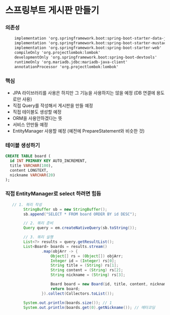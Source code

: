 # 스프링부트 게시판 만들기

### 의존성
```txt
	implementation 'org.springframework.boot:spring-boot-starter-data-jpa'
	implementation 'org.springframework.boot:spring-boot-starter-mustache'
	implementation 'org.springframework.boot:spring-boot-starter-web'
	compileOnly 'org.projectlombok:lombok'
	developmentOnly 'org.springframework.boot:spring-boot-devtools'
	runtimeOnly 'org.mariadb.jdbc:mariadb-java-client'
	annotationProcessor 'org.projectlombok:lombok'
```

### 핵심
- JPA 라이브러리를 사용은 하지만 그 기능을 사용하지는 않을 예정 (DB 연결에 용도로만 사용)
- 직접 Query를 작성해서 게시판을 만들 예정
- 직접 테이블도 생성할 예정
- ORM을 사용안하겠다는 뜻
- 서비스 안만들 예정
- EntityManager 사용할 예정 (예전에 PrepareStatement와 비슷한 것)

### 테이블 생성하기
```sql
CREATE TABLE board (
  id INT PRIMARY KEY AUTO_INCREMENT,
  title VARCHAR(100),
  content LONGTEXT,
  nickname VARCHAR(20)
);
```

### 직접 EntityManager로 select 하려면 힘듬
```java
   // 1. 쿼리 작성
        StringBuffer sb = new StringBuffer();
        sb.append("SELECT * FROM board ORDER BY id DESC");

        // 2. 쿼리 준비
        Query query = em.createNativeQuery(sb.toString());

        // 3. 쿼리 실행
        List<?> results = query.getResultList();
        List<Board> boards = results.stream()
                .map(objArr -> {
                    Object[] rs = (Object[]) objArr;
                    Integer id = (Integer) rs[0];
                    String title = (String) rs[1];
                    String content = (String) rs[2];
                    String nickname = (String) rs[3];

                    Board board = new Board(id, title, content, nickname);
                    return board;
                }).collect(Collectors.toList());

        System.out.println(boards.size()); // 1
        System.out.println(boards.get(0).getNickname()); // 메타코딩

```